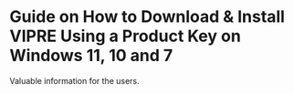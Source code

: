 # Guide on How to Download & Install VIPRE Using a Product Key on Windows 11, 10 and 7

Valuable information for the users.


